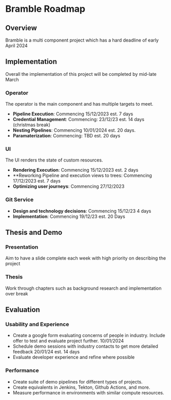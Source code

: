 # Bramble Roadmap

## Overview
Bramble is a multi component project which has a hard deadline of early April 2024

## Implementation
Overall the implementation of this project will be completed by mid-late March

### Operator
The operator is the main component and has multiple targets to meet. 

- **Pipeline Execution**: Commencing 15/12/2023 est.  7 days
- **Credential Management**: Commencing: 23/12/23 est. 14 days (christmas break)
- **Nesting Pipelines**:  Commencing 10/01/2024 est. 20 days. 
- **Paramaterization**: Commencing: TBD est. 20 days

### UI
The UI renders the state of custom resources. 

- **Rendering Execution**: Commencing 15/12/2023 est. 2 days
- **Reworking Pipeline and execution views to trees: Commencing 17/12/2023 est. 7 days
- **Optimizing user journeys**: Commencing 27/12/2023

### Git Service

- **Design and technology decisions**: Commencing 15/12/23 4 days
- **Implementation**: Commencing 19/12/23 est. 20 Days

## Thesis and Demo
### Presentation
Aim to have a slide complete each week with high priority on describing the project

### Thesis
Work through chapters such as background research and implementation over break

## Evaluation
### Usability and Experience
- Create a google form evaluating concerns of people in industry. Include offer to test and evaluate project further. 10/01/2024
- Schedule demo sessions with industry contacts to get more detailed feedback 20/01/24 est. 14 days
- Evaluate developer experience and refine where possible 

### Performance
- Create suite of demo pipelines for different types of projects. 
- Create equivalents in Jenkins, Tekton, Github Actions, and more. 
- Measure performance in environments with similar compute resources. 